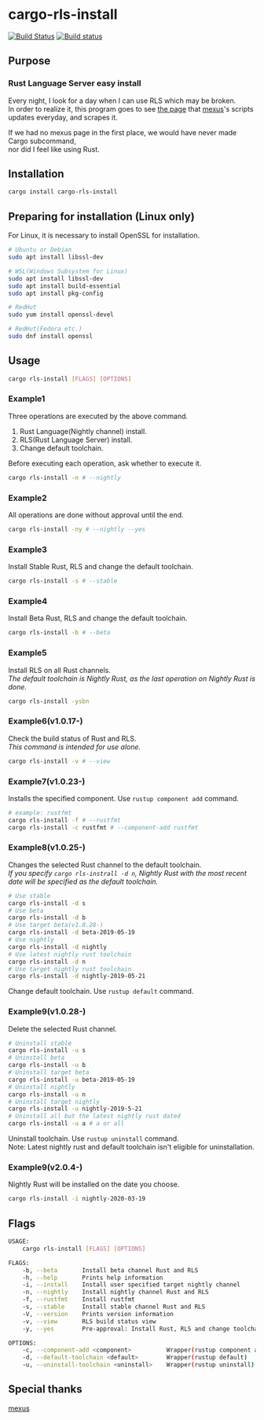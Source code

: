 # cargo-rls-install

[![Build Status](https://travis-ci.org/s4i/cargo-rls-install.svg?branch=master)](https://travis-ci.org/s4i/cargo-rls-install)
[![Build status](https://ci.appveyor.com/api/projects/status/jrfl8f3yuu9hsbml?svg=true)](https://ci.appveyor.com/project/s4i/cargo-rls-install)

## Purpose

### Rust Language Server easy install

Every night, I look for a day when I can use RLS which may be broken.  
In order to realize it, this program goes to see [the page](https://rust-lang.github.io/rustup-components-history/) that [mexus](https://github.com/mexus/)'s scripts
updates everyday, and scrapes it.

If we had no mexus page in the first place, we would have never made Cargo subcommand,  
nor did I feel like using Rust.

## Installation

```bash
cargo install cargo-rls-install
```

## Preparing for installation (Linux only)

For Linux, it is necessary to install OpenSSL for installation.

```bash
# Ubuntu or Debian
sudo apt install libssl-dev

# WSL(Windows Subsystem for Linux)
sudo apt install libssl-dev
sudo apt install build-essential
sudo apt install pkg-config

# RedHut
sudo yum install openssl-devel

# RedHut(Fedora etc.)
sudo dnf install openssl
```

## Usage

```bash
cargo rls-install [FLAGS] [OPTIONS]
```

### Example1

Three operations are executed by the above command.

1. Rust Language(Nightly channel) install.
2. RLS(Rust Language Server) install.
3. Change default toolchain.

Before executing each operation, ask whether to execute it.

```bash
cargo rls-install -n # --nightly
```

### Example2

All operations are done without approval until the end.

```bash
cargo rls-install -ny # --nightly --yes
```

### Example3

Install Stable Rust, RLS and change the default toolchain.

```bash
cargo rls-install -s # --stable
```

### Example4

Install Beta Rust, RLS and change the default toolchain.

```bash
cargo rls-install -b # --beta
```

### Example5

Install RLS on all Rust channels.  
_The default toolchain is Nightly Rust, as the last operation on Nightly Rust is done._

```bash
cargo rls-install -ysbn
```

### Example6(v1.0.17-)

Check the build status of Rust and RLS.  
_This command is intended for use alone._

```bash
cargo rls-install -v # --view
```

### Example7(v1.0.23-)

Installs the specified component. Use `rustup component add` command.

```bash
# example: rustfmt
cargo rls-install -f # --rustfmt
cargo rls-install -c rustfmt # --component-add rustfmt
```

### Example8(v1.0.25-)

Changes the selected Rust channel to the default toolchain.  
 _If you specify `cargo rls-instrall -d n`, Nightly Rust with the most recent date will be specified as the default toolchain._

```bash
# Use stable
cargo rls-install -d s
# Use beta
cargo rls-install -d b
# Use target beta(v1.0.28-)
cargo rls-install -d beta-2019-05-19
# Use nightly
cargo rls-install -d nightly
# Use latest nightly rust toolchain
cargo rls-install -d n
# Use target nightly rust toolchain
cargo rls-install -d nightly-2019-05-21
```

Change default toolchain. Use `rustup default` command.

### Example9(v1.0.28-)

Delete the selected Rust channel.

```bash
# Uninstall stable
cargo rls-install -u s
# Uninstall beta
cargo rls-install -u b
# Uninstall target beta
cargo rls-install -u beta-2019-05-19
# Uninstall nightly
cargo rls-install -u n
# Uninstall target nightly
cargo rls-install -u nightly-2019-5-21
# Uninstall all but the latest nightly rust dated
cargo rls-install -u a # a or all
```

Uninstall toolchain. Use `rustup uninstall` command.  
Note: Latest nightly rust and default toolchain isn't eligible for uninstallation.

### Example9(v2.0.4-)

Nightly Rust will be installed on the date you choose.

```bash
cargo rls-install -i nightly-2020-03-19
```

## Flags

```bash
USAGE:
    cargo rls-install [FLAGS] [OPTIONS]

FLAGS:
    -b, --beta       Install beta channel Rust and RLS
    -h, --help       Prints help information
    -i, --install    Install user specified target nightly channel
    -n, --nightly    Install nightly channel Rust and RLS
    -f, --rustfmt    Install rustfmt
    -s, --stable     Install stable channel Rust and RLS
    -V, --version    Prints version information
    -v, --view       RLS build status view
    -y, --yes        Pre-approval: Install Rust, RLS and change toolchain

OPTIONS:
    -c, --component-add <component>          Wrapper(rustup component add)
    -d, --default-toolchain <default>        Wrapper(rustup default)
    -u, --uninstall-toolchain <uninstall>    Wrapper(rustup uninstall)
```

## Special thanks

[mexus](https://github.com/mexus/)
